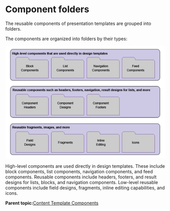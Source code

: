 # Component folders 

The reusable components of presentation templates are grouped into folders.

The components are organized into folders by their types:

![This diagram shows several kinds of reusable components.](../images/ComponentFolders.jpg)

High-level components are used directly in design templates. These include block components, list components, navigation components, and feed components. Reusable components include headers, footers, and result designs for lists, blocks, and navigation components. Low-level reusable components include field designs, fragments, inline editing capabilities, and icons.

**Parent topic:**[Content Template Components ](../ctc/ctc-assets-components.md)

